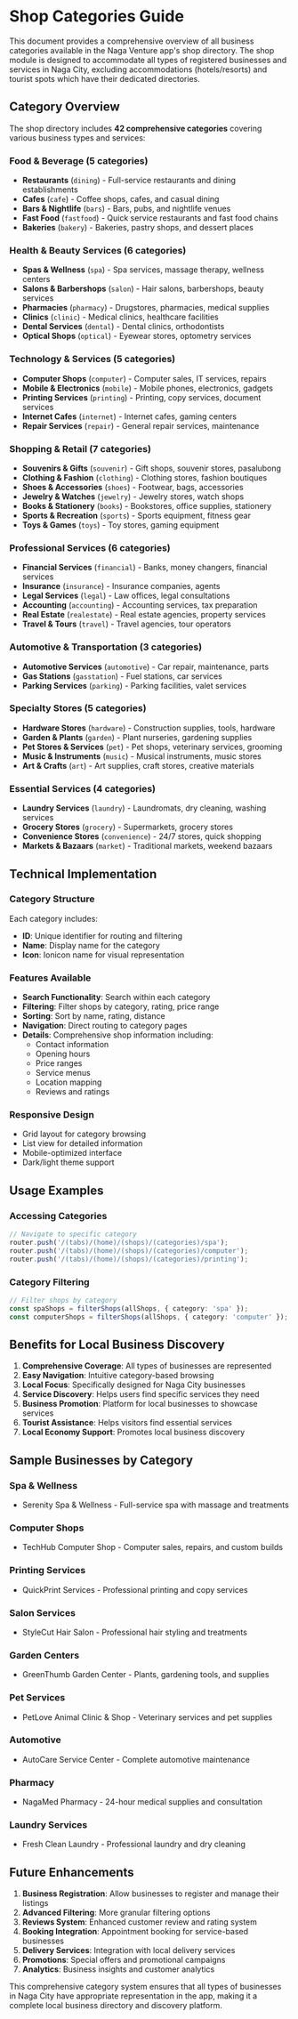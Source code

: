 # Shop Categories Guide

This document provides a comprehensive overview of all business categories available in the Naga Venture app's shop directory. The shop module is designed to accommodate all types of registered businesses and services in Naga City, excluding accommodations (hotels/resorts) and tourist spots which have their dedicated directories.

## Category Overview

The shop directory includes **42 comprehensive categories** covering various business types and services:

### Food & Beverage (5 categories)
- **Restaurants** (`dining`) - Full-service restaurants and dining establishments
- **Cafes** (`cafe`) - Coffee shops, cafes, and casual dining
- **Bars & Nightlife** (`bars`) - Bars, pubs, and nightlife venues
- **Fast Food** (`fastfood`) - Quick service restaurants and fast food chains
- **Bakeries** (`bakery`) - Bakeries, pastry shops, and dessert places

### Health & Beauty Services (6 categories)
- **Spas & Wellness** (`spa`) - Spa services, massage therapy, wellness centers
- **Salons & Barbershops** (`salon`) - Hair salons, barbershops, beauty services
- **Pharmacies** (`pharmacy`) - Drugstores, pharmacies, medical supplies
- **Clinics** (`clinic`) - Medical clinics, healthcare facilities
- **Dental Services** (`dental`) - Dental clinics, orthodontists
- **Optical Shops** (`optical`) - Eyewear stores, optometry services

### Technology & Services (5 categories)
- **Computer Shops** (`computer`) - Computer sales, IT services, repairs
- **Mobile & Electronics** (`mobile`) - Mobile phones, electronics, gadgets
- **Printing Services** (`printing`) - Printing, copy services, document services
- **Internet Cafes** (`internet`) - Internet cafes, gaming centers
- **Repair Services** (`repair`) - General repair services, maintenance

### Shopping & Retail (7 categories)
- **Souvenirs & Gifts** (`souvenir`) - Gift shops, souvenir stores, pasalubong
- **Clothing & Fashion** (`clothing`) - Clothing stores, fashion boutiques
- **Shoes & Accessories** (`shoes`) - Footwear, bags, accessories
- **Jewelry & Watches** (`jewelry`) - Jewelry stores, watch shops
- **Books & Stationery** (`books`) - Bookstores, office supplies, stationery
- **Sports & Recreation** (`sports`) - Sports equipment, fitness gear
- **Toys & Games** (`toys`) - Toy stores, gaming equipment

### Professional Services (6 categories)
- **Financial Services** (`financial`) - Banks, money changers, financial services
- **Insurance** (`insurance`) - Insurance companies, agents
- **Legal Services** (`legal`) - Law offices, legal consultations
- **Accounting** (`accounting`) - Accounting services, tax preparation
- **Real Estate** (`realestate`) - Real estate agencies, property services
- **Travel & Tours** (`travel`) - Travel agencies, tour operators

### Automotive & Transportation (3 categories)
- **Automotive Services** (`automotive`) - Car repair, maintenance, parts
- **Gas Stations** (`gasstation`) - Fuel stations, car services
- **Parking Services** (`parking`) - Parking facilities, valet services

### Specialty Stores (5 categories)
- **Hardware Stores** (`hardware`) - Construction supplies, tools, hardware
- **Garden & Plants** (`garden`) - Plant nurseries, gardening supplies
- **Pet Stores & Services** (`pet`) - Pet shops, veterinary services, grooming
- **Music & Instruments** (`music`) - Musical instruments, music stores
- **Art & Crafts** (`art`) - Art supplies, craft stores, creative materials

### Essential Services (4 categories)
- **Laundry Services** (`laundry`) - Laundromats, dry cleaning, washing services
- **Grocery Stores** (`grocery`) - Supermarkets, grocery stores
- **Convenience Stores** (`convenience`) - 24/7 stores, quick shopping
- **Markets & Bazaars** (`market`) - Traditional markets, weekend bazaars

## Technical Implementation

### Category Structure
Each category includes:
- **ID**: Unique identifier for routing and filtering
- **Name**: Display name for the category
- **Icon**: Ionicon name for visual representation

### Features Available
- **Search Functionality**: Search within each category
- **Filtering**: Filter shops by category, rating, price range
- **Sorting**: Sort by name, rating, distance
- **Navigation**: Direct routing to category pages
- **Details**: Comprehensive shop information including:
  - Contact information
  - Opening hours
  - Price ranges
  - Service menus
  - Location mapping
  - Reviews and ratings

### Responsive Design
- Grid layout for category browsing
- List view for detailed information
- Mobile-optimized interface
- Dark/light theme support

## Usage Examples

### Accessing Categories
```typescript
// Navigate to specific category
router.push('/(tabs)/(home)/(shops)/(categories)/spa');
router.push('/(tabs)/(home)/(shops)/(categories)/computer');
router.push('/(tabs)/(home)/(shops)/(categories)/printing');
```

### Category Filtering
```typescript
// Filter shops by category
const spaShops = filterShops(allShops, { category: 'spa' });
const computerShops = filterShops(allShops, { category: 'computer' });
```

## Benefits for Local Business Discovery

1. **Comprehensive Coverage**: All types of businesses are represented
2. **Easy Navigation**: Intuitive category-based browsing
3. **Local Focus**: Specifically designed for Naga City businesses
4. **Service Discovery**: Helps users find specific services they need
5. **Business Promotion**: Platform for local businesses to showcase services
6. **Tourist Assistance**: Helps visitors find essential services
7. **Local Economy Support**: Promotes local business discovery

## Sample Businesses by Category

### Spa & Wellness
- Serenity Spa & Wellness - Full-service spa with massage and treatments

### Computer Shops
- TechHub Computer Shop - Computer sales, repairs, and custom builds

### Printing Services
- QuickPrint Services - Professional printing and copy services

### Salon Services
- StyleCut Hair Salon - Professional hair styling and treatments

### Garden Centers
- GreenThumb Garden Center - Plants, gardening tools, and supplies

### Pet Services
- PetLove Animal Clinic & Shop - Veterinary services and pet supplies

### Automotive
- AutoCare Service Center - Complete automotive maintenance

### Pharmacy
- NagaMed Pharmacy - 24-hour medical supplies and consultation

### Laundry Services
- Fresh Clean Laundry - Professional laundry and dry cleaning

## Future Enhancements

1. **Business Registration**: Allow businesses to register and manage their listings
2. **Advanced Filtering**: More granular filtering options
3. **Reviews System**: Enhanced customer review and rating system
4. **Booking Integration**: Appointment booking for service-based businesses
5. **Delivery Services**: Integration with local delivery services
6. **Promotions**: Special offers and promotional campaigns
7. **Analytics**: Business insights and customer analytics

This comprehensive category system ensures that all types of businesses in Naga City have appropriate representation in the app, making it a complete local business directory and discovery platform.
